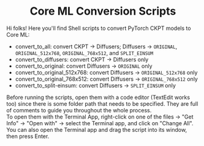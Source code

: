 <h1 align="center">Core ML Conversion Scripts</h1>

Hi folks! Here you'll find Shell scripts to convert PyTorch CKPT models to Core ML:
- convert_to_all: convert CKPT → Diffusers; Diffusers → `ORIGINAL`, `ORIGINAL_512x768`, `ORIGINAL_768x512`, and `SPLIT_EINSUM`
- convert_to_diffusers: convert CKPT → Diffusers only
- convert_to_original: convert Diffusers → `ORIGINAL` only
- convert_to_original_512x768: convert Diffusers → `ORIGINAL_512x768` only
- convert_to_original_768x512: convert Diffusers → `ORIGINAL_768x512` only
- convert_to_split-einsum: convert Diffusers → `SPLIT_EINSUM` only

Before running the scripts, open them with a code editor (TextEdit works too) since there is some folder path that needs to be specified. They are full of comments to guide you throughout the whole process.\
To open them with the Terminal App, right-click on one of the files → "Get Info" → "Open with" → select the Terminal app, and click on "Change All". You can also open the Terminal app and drag the script into its window, then press Enter.
